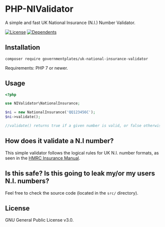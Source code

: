 # PHP-NIValidator
A simple and fast UK National Insurance (N.I.) Number Validator.

[![License](http://poser.pugx.org/governmentplates/uk-national-insurance-validator/license)](https://packagist.org/packages/governmentplates/uk-national-insurance-validator) [![Dependents](http://poser.pugx.org/governmentplates/uk-national-insurance-validator/dependents)](https://packagist.org/packages/governmentplates/uk-national-insurance-validator)

## Installation
```
composer require governmentplates/uk-national-insurance-validator
```

Requirements: PHP 7 or newer.

## Usage
```php
<?php

use NIValidator\NationalInsurance;

$ni = new NationalInsurance('QQ123456C');
$ni->validate();

//validate() returns true if a given number is valid, or false otherwise.
```

## How does it validate a N.I number?
This simple validator follows the logical rules for UK N.I. number formats, as seen in the [HMRC Insurance Manual](https://www.gov.uk/hmrc-internal-manuals/national-insurance-manual/nim39110).

## Is this safe? Is this going to leak my/or my users N.I. numbers?
Feel free to check the source code (located in the `src/` directory).

## License
GNU General Public License v3.0.
